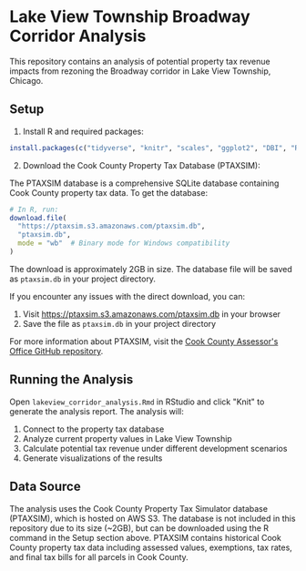 # Lake View Township Broadway Corridor Analysis

This repository contains an analysis of potential property tax revenue impacts from rezoning the Broadway corridor in Lake View Township, Chicago.

## Setup

1. Install R and required packages:
```R
install.packages(c("tidyverse", "knitr", "scales", "ggplot2", "DBI", "RSQLite"))
```

2. Download the Cook County Property Tax Database (PTAXSIM):

The PTAXSIM database is a comprehensive SQLite database containing Cook County property tax data. To get the database:

```R
# In R, run:
download.file(
  "https://ptaxsim.s3.amazonaws.com/ptaxsim.db", 
  "ptaxsim.db",
  mode = "wb"  # Binary mode for Windows compatibility
)
```

The download is approximately 2GB in size. The database file will be saved as `ptaxsim.db` in your project directory.

If you encounter any issues with the direct download, you can:
1. Visit https://ptaxsim.s3.amazonaws.com/ptaxsim.db in your browser
2. Save the file as `ptaxsim.db` in your project directory

For more information about PTAXSIM, visit the [Cook County Assessor's Office GitHub repository](https://github.com/ccao-data/ptaxsim).

## Running the Analysis

Open `lakeview_corridor_analysis.Rmd` in RStudio and click "Knit" to generate the analysis report. The analysis will:

1. Connect to the property tax database
2. Analyze current property values in Lake View Township
3. Calculate potential tax revenue under different development scenarios
4. Generate visualizations of the results

## Data Source

The analysis uses the Cook County Property Tax Simulator database (PTAXSIM), which is hosted on AWS S3. The database is not included in this repository due to its size (~2GB), but can be downloaded using the R command in the Setup section above. PTAXSIM contains historical Cook County property tax data including assessed values, exemptions, tax rates, and final tax bills for all parcels in Cook County.
